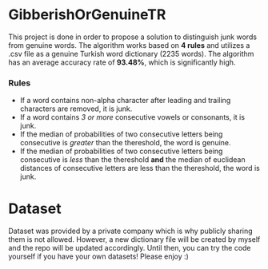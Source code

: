 # GibberishOrGenuineTR
This project is done in order to propose a solution to distinguish junk words from genuine words. The algorithm works based on **4 rules** and utilizes a .csv file as a genuine Turkish word dictionary (2235 words). The algorithm has an average accuracy rate of **93.48%**, which is significantly high.

### Rules ###
- If a word contains non-alpha character after leading and trailing characters are removed, it is junk.
- If a word contains *3 or more* consecutive vowels or consonants, it is junk.
- If the median of probabilities of two consecutive letters being consecutive is *greater* than the thereshold, the word is genuine.
- If the median of probabilities of two consecutive letters being consecutive is *less* than the thereshold **and** the median of euclidean distances of consecutive letters are less than the thereshold, the word is junk.

# Dataset
Dataset was provided by a private company which is why publicly sharing them is not allowed. However, a new dictionary file will be created by myself and the repo will be updated accordingly. Until then, you can try the code yourself if you have your own datasets! Please enjoy :)
